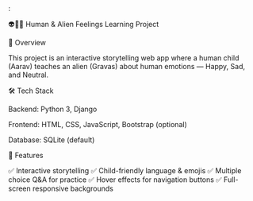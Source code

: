 :

👽🤝🧒 Human & Alien Feelings Learning Project

📖 Overview

This project is an interactive storytelling web app where a human child (Aarav) teaches an alien (Gravas) about human emotions — Happy, Sad, and Neutral.


🛠️ Tech Stack

Backend: Python 3, Django

Frontend: HTML, CSS, JavaScript, Bootstrap (optional)

Database: SQLite (default)



🚀 Features

✅ Interactive storytelling
✅ Child-friendly language & emojis
✅ Multiple choice Q&A for practice
✅ Hover effects for navigation buttons
✅ Full-screen responsive backgrounds